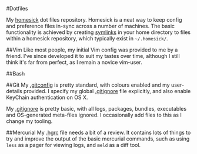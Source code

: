 #Dotfiles

My [homesick](https://github.com/technicalpickles/homesick) dot files 
repository. Homesick is a neat way to keep config and preference files in-sync
across a number of machines. The basic functionality is achieved by creating
[symlinks](http://en.wikipedia.org/wiki/Symbolic_link) in your home directory
to files within a homesick repository, which typically exist in `~/.homesick/`.

##Vim
Like most people, my initial Vim config was provided to me by a friend. I've
since developed it to suit my tastes over time, although I still think it's
far from perfect, as I remain a novice vim-user.

##Bash

##Git
My [.gitconfig](home/.gitconfig) is pretty standard, with colours enabled and
my user-details provided. I specify my global [.gitignore](home/.gitignore) file
explicitly, and also enable KeyChain authentication on OS X.

My [.gitignore](home/.gitignore) is pretty basic, with all logs, packages,
bundles, executables and OS-generated meta-files ignored. I occasionally add
files to this as I change my tooling.

##Mercurial
My [.hgrc](home/.hgrc) file needs a bit of a review. It contains lots of things
to try and improve the output of the basic mercurial commands, such as using
`less` as a pager for viewing logs, and `meld` as a diff tool.
